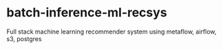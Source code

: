 # batch-inference-ml-recsys
 Full stack machine learning recommender system using metaflow, airflow, s3, postgres
